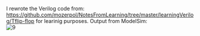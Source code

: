 I rewrote the Verilog code from:
https://github.com/mozerpol/NotesFromLearning/tree/master/learningVerilog/Tflip-flop
for learinig purposes. Output from ModelSim: <br/>
![9](https://user-images.githubusercontent.com/43972902/143491446-fc29e9e6-1375-4019-bde1-79cefc518b6a.png)
